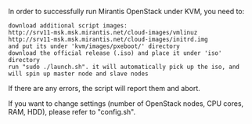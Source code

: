 In order to successfully run Mirantis OpenStack under KVM, you need to:
    
    download additional script images:
    http://srv11-msk.msk.mirantis.net/cloud-images/vmlinuz 
    http://srv11-msk.msk.mirantis.net/cloud-images/initrd.img
    and put its under 'kvm/images/pxeboot/' directory
    download the official release (.iso) and place it under 'iso' directory
    run "sudo ./launch.sh". it will automatically pick up the iso, and will spin up master node and slave nodes

If there are any errors, the script will report them and abort.

If you want to change settings (number of OpenStack nodes, CPU cores, RAM, HDD), please refer to "config.sh".

